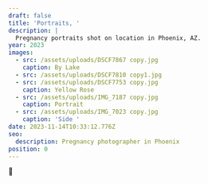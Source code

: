 ```yaml
---
draft: false
title: 'Portraits, '
description: |
  Pregnancy portraits shot on location in Phoenix, AZ.
year: 2023
images:
  - src: /assets/uploads/DSCF7867 copy.jpg
    caption: By Lake
  - src: /assets/uploads/DSCF7810 copy1.jpg
  - src: /assets/uploads/DSCF7753 copy.jpg
    caption: Yellow Rose
  - src: /assets/uploads/IMG_7187 copy.jpg
    caption: Portrait
  - src: /assets/uploads/IMG_7023 copy.jpg
    caption: 'Side '
date: 2023-11-14T10:33:12.776Z
seo:
  description: Pregnancy photographer in Phoenix
position: 0
---
```


💛
